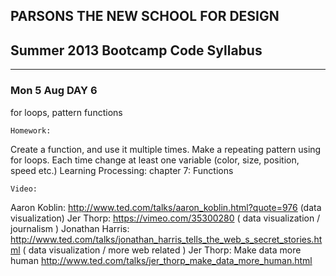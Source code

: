 ## PARSONS THE NEW SCHOOL FOR DESIGN
## Summer 2013 Bootcamp Code Syllabus
-------------------------------------------------------------------

### Mon 5 Aug DAY 6

for loops, pattern
functions

	Homework:
Create a function, and use it multiple times.
Make a repeating pattern using for loops.
Each time change at least one variable (color, size, position, speed etc.)
Learning Processing: chapter 7: Functions 

	Video:
Aaron Koblin: http://www.ted.com/talks/aaron_koblin.html?quote=976 (data visualization)
Jer Thorp: https://vimeo.com/35300280 ( data visualization / journalism )
Jonathan Harris:  http://www.ted.com/talks/jonathan_harris_tells_the_web_s_secret_stories.html ( data visualization / more web related )
Jer Thorp: Make data more human
http://www.ted.com/talks/jer_thorp_make_data_more_human.html
